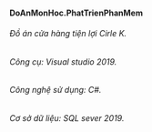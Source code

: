 #### DoAnMonHoc.PhatTrienPhanMem

###### Đồ án cửa hàng tiện lợi Cirle K.
###### Công cụ: Visual studio 2019.
###### Công nghệ sử dụng: C#. 
###### Cơ sở dữ liệu: SQL sever 2019.



